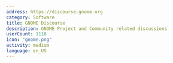 ```yaml
---
address: https://discourse.gnome.org
category: Software
title: GNOME Discourse
description: GNOME Project and Community related discussions
userCount: 1118
icon: "gnome.png"
activity: medium
language: en_US
---
```

